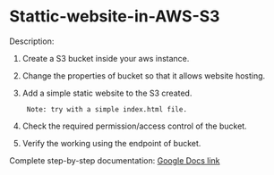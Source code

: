 # Stattic-website-in-AWS-S3

Description:

1. Create a S3 bucket inside your aws instance.

2. Change the properties of bucket so that it allows website hosting.

3. Add a simple static website to the S3 created.

        Note: try with a simple index.html file.
4. Check the required permission/access control of the bucket.

5. Verify the working using the endpoint of bucket.

   

Complete step-by-step documentation: [Google Docs link](https://docs.google.com/document/d/1I_ewih-uh34ki88JIu8v7srB7fjp8l7k9BnFL-7Fk40/edit?tab=t.0#heading=h.9xe7g66mw2g2)
